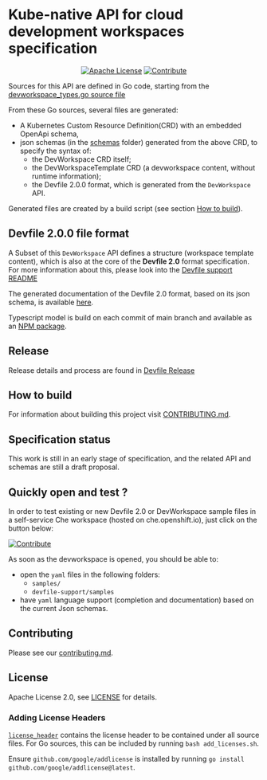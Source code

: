 # Kube-native API for cloud development workspaces specification

<div id="header" align="center">

[![Apache License](https://img.shields.io/badge/license-Apache-brightgreen.svg)](LICENSE)
[![Contribute](https://img.shields.io/badge/developer-workspace-525C86?logo=eclipse-che&labelColor=FDB940)](https://workspaces.openshift.com/f?url=https://github.com/devfile/api)

</div>

Sources for this API are defined in Go code, starting from the
[devworkspace_types.go source file](pkg/apis/workspaces/v1alpha2/devworkspace_types.go)

From these Go sources, several files are generated:

- A Kubernetes Custom Resource Definition(CRD) with an embedded OpenApi schema,
- json schemas (in the [schemas](schemas) folder) generated from the above CRD, to specify the syntax of:
  - the DevWorkspace CRD itself;
  - the DevWorkspaceTemplate CRD (a devworkspace content, without runtime information);
  - the Devfile 2.0.0 format, which is generated from the `DevWorkspace` API.

Generated files are created by a build script (see section [How to build](#how-to-build)).

## Devfile 2.0.0 file format

A Subset of this `DevWorkspace` API defines a structure (workspace template content), which is also at the core of the **Devfile 2.0** format specification.
For more information about this, please look into the [Devfile support README](https://github.com/devfile/registry-support/blob/main/README.md)

The generated documentation of the Devfile 2.0 format, based on its json schema, is available [here](https://devfile.github.io).

Typescript model is build on each commit of main branch and available as an [NPM package](https://www.npmjs.com/package/@devfile/api).

## Release

Release details and process are found in [Devfile Release](RELEASE.md)

## How to build

For information about building this project visit [CONTRIBUTING.md](./CONTRIBUTING.md).

## Specification status

This work is still in an early stage of specification, and the related API and schemas are still a draft proposal.

## Quickly open and test ?

In order to test existing or new Devfile 2.0 or DevWorkspace sample files in a self-service Che workspace (hosted on che.openshift.io), just click on the button below:

[![Contribute](https://img.shields.io/badge/developer-workspace-525C86?logo=eclipse-che&labelColor=FDB940)](https://workspaces.openshift.com/f?url=https://github.com/devfile/api)

As soon as the devworkspace is opened, you should be able to:

- open the `yaml` files in the following folders:
  - `samples/`
  - `devfile-support/samples`
- have `yaml` language support (completion and documentation) based on the current Json schemas.

## Contributing

Please see our [contributing.md](./CONTRIBUTING.md).

## License

Apache License 2.0, see [LICENSE](./LICENSE) for details.

### Adding License Headers

[`license_header`](./license_header.txt) contains the license header to be contained under all source files. For Go sources, this can be included by running `bash add_licenses.sh`.

Ensure `github.com/google/addlicense` is installed by running `go install github.com/google/addlicense@latest`.
